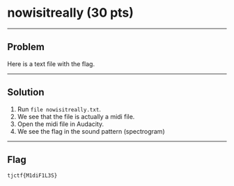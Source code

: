 # nowisitreally (30 pts)

---

## Problem
Here is a text file with the flag. 

---

## Solution
1. Run `file nowisitreally.txt`.
2. We see that the file is actually a midi file.
3. Open the midi file in Audacity.
4. We see the flag in the sound pattern (spectrogram)

---

## Flag
`tjctf{M1diF1L3S}`